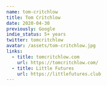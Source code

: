 ```yaml
---
name: tom-critchlow
title: Tom Critchlow
date: 2020-04-30
previously: Google
indie_status: 5+ years
twitter: tomcritchlow
avatar: /assets/tom-critchlow.jpg
links:
  - title: tomcritchlow.com
    url: https://tomcritchlow.com/
  - title: Little Futures
    url: https://littlefutures.club
---
```


